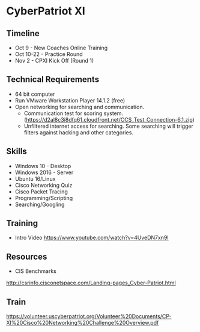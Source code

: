 # CyberPatriot XI

## Timeline

* Oct 9 - New Coaches Online Training
* Oct 10-22 - Practice Round
* Nov 2 - CPXI Kick Off (Round 1)

## Technical Requirements

* 64 bit computer
* Run VMware Workstation Player 14.1.2 (free)
* Open networking for searching and communication.
  * Communication test for scoring system. (https://d2al8c3i8dfq61.cloudfront.net/CCS_Test_Connection-6.1.zip)
  * Unfiltered internet access for searching.  Some searching will trigger filters against hacking and other categories.

## Skills

* Windows 10 - Desktop
* Windows 2016 - Server
* Ubuntu 16/Linux
* Cisco Networking Quiz
* Cisco Packet Tracing
* Programming/Scripting
* Searching/Googling

## Training

* Intro Video https://www.youtube.com/watch?v=4UveDN7xn9I

## Resources

* CIS Benchmarks



http://csrinfo.cisconetspace.com/Landing-pages_Cyber-Patriot.html

## Train

https://volunteer.uscyberpatriot.org/Volunteer%20Documents/CP-XI%20Cisco%20Networking%20Challenge%20Overview.pdf
